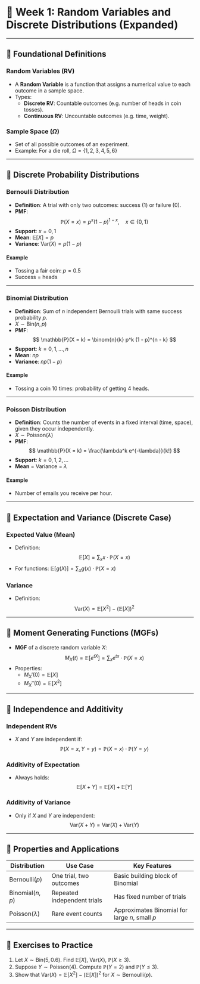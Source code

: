 # 📅 Week 1: Random Variables and Discrete Distributions (Expanded)

---

## 🔹 Foundational Definitions

### Random Variables (RV)
- A **Random Variable** is a function that assigns a numerical value to each outcome in a sample space.
- Types:
  - **Discrete RV**: Countable outcomes (e.g. number of heads in coin tosses).
  - **Continuous RV**: Uncountable outcomes (e.g. time, weight).

### Sample Space ($\Omega$)
- Set of all possible outcomes of an experiment.
- Example: For a die roll, $\Omega = \{1,2,3,4,5,6\}$

---

## 🔹 Discrete Probability Distributions

### Bernoulli Distribution
- **Definition**: A trial with only two outcomes: success (1) or failure (0).
- **PMF**:
  $$
  \mathbb{P}(X = x) = p^x (1 - p)^{1 - x}, \quad x \in \{0, 1\}
  $$
- **Support**: $x = 0, 1$
- **Mean**: $\mathbb{E}[X] = p$
- **Variance**: $\text{Var}(X) = p(1 - p)$

#### Example
- Tossing a fair coin: $p = 0.5$
- Success = heads

---

### Binomial Distribution
- **Definition**: Sum of $n$ independent Bernoulli trials with same success probability $p$.
- $X \sim \text{Bin}(n, p)$
- **PMF**:
  $$
  \mathbb{P}(X = k) = \binom{n}{k} p^k (1 - p)^{n - k}
  $$
- **Support**: $k = 0, 1, ..., n$
- **Mean**: $np$
- **Variance**: $np(1 - p)$

#### Example
- Tossing a coin 10 times: probability of getting 4 heads.

---

### Poisson Distribution
- **Definition**: Counts the number of events in a fixed interval (time, space), given they occur independently.
- $X \sim \text{Poisson}(\lambda)$
- **PMF**:
  $$
  \mathbb{P}(X = k) = \frac{\lambda^k e^{-\lambda}}{k!}
  $$
- **Support**: $k = 0, 1, 2, \dots$
- **Mean** = Variance = $\lambda$

#### Example
- Number of emails you receive per hour.

---

## 🔹 Expectation and Variance (Discrete Case)

### Expected Value (Mean)
- Definition:
  $$
  \mathbb{E}[X] = \sum_{x} x \cdot \mathbb{P}(X = x)
  $$
- For functions: $\mathbb{E}[g(X)] = \sum_x g(x) \cdot \mathbb{P}(X = x)$

### Variance
- Definition:
  $$
  \text{Var}(X) = \mathbb{E}[X^2] - (\mathbb{E}[X])^2
  $$

---

## 🔹 Moment Generating Functions (MGFs)

- **MGF** of a discrete random variable $X$:
  $$
  M_X(t) = \mathbb{E}[e^{tX}] = \sum_{x} e^{tx} \cdot \mathbb{P}(X = x)
  $$
- Properties:
  - $M_X'(0) = \mathbb{E}[X]$
  - $M_X''(0) = \mathbb{E}[X^2]$

---

## 🔹 Independence and Additivity

### Independent RVs
- $X$ and $Y$ are independent if:
  $$
  \mathbb{P}(X = x, Y = y) = \mathbb{P}(X = x) \cdot \mathbb{P}(Y = y)
  $$

### Additivity of Expectation
- Always holds:
  $$
  \mathbb{E}[X + Y] = \mathbb{E}[X] + \mathbb{E}[Y]
  $$

### Additivity of Variance
- Only if $X$ and $Y$ are independent:
  $$
  \text{Var}(X + Y) = \text{Var}(X) + \text{Var}(Y)
  $$

---

## 🔹 Properties and Applications

| Distribution | Use Case | Key Features |
|--------------|----------|--------------|
| Bernoulli($p$) | One trial, two outcomes | Basic building block of Binomial |
| Binomial($n$, $p$) | Repeated independent trials | Has fixed number of trials |
| Poisson($\lambda$) | Rare event counts | Approximates Binomial for large $n$, small $p$ |

---

## 🔹 Exercises to Practice

1. Let $X \sim \text{Bin}(5, 0.6)$. Find $\mathbb{E}[X]$, $\text{Var}(X)$, $\mathbb{P}(X \ge 3)$.
2. Suppose $Y \sim \text{Poisson}(4)$. Compute $\mathbb{P}(Y = 2)$ and $\mathbb{P}(Y \le 3)$.
3. Show that $\text{Var}(X) = \mathbb{E}[X^2] - (\mathbb{E}[X])^2$ for $X \sim \text{Bernoulli}(p)$.
